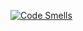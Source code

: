 [![Code Smells](https://sonarcloud.io/api/project_badges/measure?project=ValBelios_frontend-project-44&metric=code_smells)](https://sonarcloud.io/summary/new_code?id=ValBelios_frontend-project-44)
